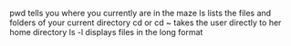 pwd tells you where you currently are in the maze
ls lists the files and folders of your current directory
cd or cd ~ takes the user directly to her home directory
ls -l displays files in the long format
